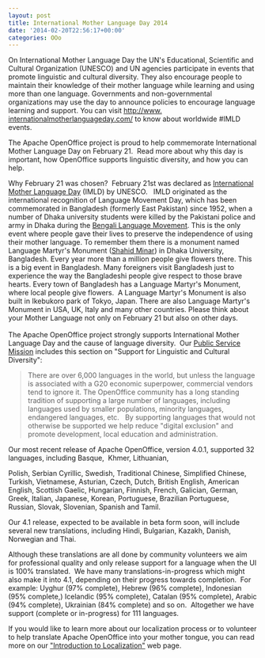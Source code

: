 ```yaml
---
layout: post
title: International Mother Language Day 2014
date: '2014-02-20T22:56:17+00:00'
categories: OOo
---
```

<p>On International Mother Language Day the UN's Educational, Scientific and Cultural Organization (UNESCO) and UN agencies participate in events that promote linguistic and cultural diversity. They also encourage people to maintain their knowledge of their mother language while learning and using more than one language. Governments and non-governmental organizations may use the day to announce policies to encourage language learning and support. You can visit <a href="http://www.internationalmotherlanguageday.com/" target="_blank">http://www.<wbr />internationalmotherlanguageday<wbr />.com/</a> to know about worldwide #IMLD events.</p> 
  <p>The Apache OpenOffice project is proud to help commemorate International Mother Language Day on <span tabindex="0" class="aBn" data-term="goog_126708540"><span class="aQJ">February 21</span></span>. &nbsp;Read more about why this day is important, how OpenOffice supports linguistic diversity, and how you can help.</p> 
  <p>Why <span tabindex="0" class="aBn" data-term="goog_126708541"><span class="aQJ">February 21</span></span> was chosen?&nbsp; <span tabindex="0" class="aBn" data-term="goog_126708542"><span class="aQJ">February 21st</span></span> was declared as <a href="http://en.wikipedia.org/wiki/International_Mother_Language_Day">International Mother Language Day</a> (IMLD) by UNESCO. &nbsp; IMLD originated as the international recognition of Language Movement Day, which has been commemorated in Bangladesh (formerly East Pakistan) since 1952, when a number of Dhaka university students were killed by the Pakistani police and army in Dhaka during the <a href="http://en.wikipedia.org/wiki/Bengali_Language_Movement">Bengali Language Movement</a>. This is the only event where people gave their lives to preserve the independence of using their mother language. To remember them there is a monument named Language Martyr's Monument (<a href="http://en.wikipedia.org/wiki/Shaheed_Minar,_Dhaka">Shahid Minar</a>) in Dhaka University, Bangladesh. Every year more than a million people give flowers there. This is a big event in Bangladesh. Many foreigners visit Bangladesh just to experience the way the Bangladeshi people give respect to those brave hearts. Every town of Bangladesh has a Language Martyr's Monument, where local people give flowers. &nbsp;A Language Martyr's Monument is also built in Ikebukoro park of Tokyo, Japan. There are also Language Martyr's Monument in USA, UK, Italy and many other countries. Please think about your Mother Language not only on <span tabindex="0" class="aBn" data-term="goog_126708543"><span class="aQJ">February 21</span></span> but also on other days.<br /> <br />
The Apache OpenOffice project strongly supports International Mother Language Day and the cause of language diversity.&nbsp; Our <a href="http://openoffice.apache.org/mission.html">Public Service Mission</a> includes this section on &quot;Support for Linguistic and Cultural Diversity&quot;:</p> 
  <blockquote>There are over 6,000 languages in the world, but unless the language is associated 
with a G20 economic superpower, commercial vendors tend to ignore it. The 
OpenOffice community has a long standing tradition of supporting a large number 
of languages, including languages used by smaller populations, minority languages, 
endangered languages, etc.&nbsp;&nbsp; By supporting languages that would 
not otherwise be supported we help reduce &quot;digital exclusion&quot; and promote 
development, local education and administration.</blockquote> 
  <p>

Our most recent release of Apache OpenOffice, version 4.0.1, supported 32 languages, including Basque,&nbsp; 
 Khmer, 
 Lithuanian,

 Polish, 
Serbian Cyrillic, 
  Swedish,
     Traditional Chinese, Simplified Chinese,
Turkish, Vietnamese, Asturian, Czech, Dutch, British English, American English, Scottish Gaelic, Hungarian, Finnish, French, Galician, German, Greek, Italian, Japanese, Korean, Portuguese, Brazilian Portuguese, Russian, Slovak, Slovenian, Spanish and Tamil.</p> 
  <p>Our 4.1 release, expected to be available in beta form soon, will include several new translations, including Hindi, Bulgarian, Kazakh, Danish, Norwegian and Thai.</p> 
  <p>Although these translations are all done by community volunteers we aim for professional quality and only release support for a language when the UI is 100% translated.&nbsp; We have many translations-in-progress which might also make it into 4.1, depending on their progress towards completion.&nbsp; For example: Uyghur (97% complete), Hebrew (96% complete), Indonesian (95% complete,) Icelandic (95% complete), Catalan (95% complete), Arabic (94% complete), Ukrainian (84% complete) and so on.&nbsp; Altogether we have support (complete or in-progress) for 111 languages.</p> 
  <p>If you would like to learn more about our localization process or to volunteer to help translate Apache OpenOffice into your mother tongue, you can read more on our <a href="http://openoffice.apache.org/translate.html">&quot;Introduction to Localization&quot;</a> web page.</p>
